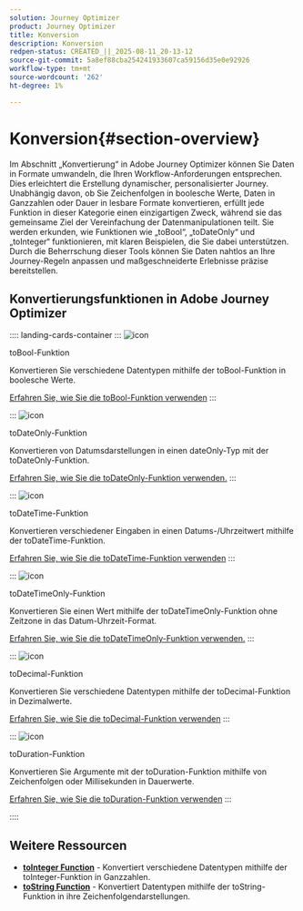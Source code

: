 ```yaml
---
solution: Journey Optimizer
product: Journey Optimizer
title: Konversion
description: Konversion
redpen-status: CREATED_||_2025-08-11_20-13-12
source-git-commit: 5a8ef88cba254241933607ca59156d35e0e92926
workflow-type: tm+mt
source-wordcount: '262'
ht-degree: 1%

---
```



# Konversion{#section-overview}

Im Abschnitt „Konvertierung“ in Adobe Journey Optimizer können Sie Daten in Formate umwandeln, die Ihren Workflow-Anforderungen entsprechen. Dies erleichtert die Erstellung dynamischer, personalisierter Journey. Unabhängig davon, ob Sie Zeichenfolgen in boolesche Werte, Daten in Ganzzahlen oder Dauer in lesbare Formate konvertieren, erfüllt jede Funktion in dieser Kategorie einen einzigartigen Zweck, während sie das gemeinsame Ziel der Vereinfachung der Datenmanipulationen teilt. Sie werden erkunden, wie Funktionen wie „toBool“, „toDateOnly“ und „toInteger“ funktionieren, mit klaren Beispielen, die Sie dabei unterstützen. Durch die Beherrschung dieser Tools können Sie Daten nahtlos an Ihre Journey-Regeln anpassen und maßgeschneiderte Erlebnisse präzise bereitstellen.

## Konvertierungsfunktionen in Adobe Journey Optimizer

:::: landing-cards-container
:::
![icon](https://cdn.experienceleague.adobe.com/icons/code-branch.svg?lang=de)

toBool-Funktion

Konvertieren Sie verschiedene Datentypen mithilfe der toBool-Funktion in boolesche Werte.

[Erfahren Sie, wie Sie die toBool-Funktion verwenden](../using/building-journeys/functions/functiontobool.md)
:::

:::
![icon](https://cdn.experienceleague.adobe.com/icons/code-branch.svg?lang=de)

toDateOnly-Funktion

Konvertieren von Datumsdarstellungen in einen dateOnly-Typ mit der toDateOnly-Funktion.

[Erfahren Sie, wie Sie die toDateOnly-Funktion verwenden.](../using/building-journeys/functions/functiontodateonly.md)
:::

:::
![icon](https://cdn.experienceleague.adobe.com/icons/code-branch.svg?lang=de)

toDateTime-Funktion

Konvertieren verschiedener Eingaben in einen Datums-/Uhrzeitwert mithilfe der toDateTime-Funktion.

[Erfahren Sie, wie Sie die toDateTime-Funktion verwenden](../using/building-journeys/functions/functiontodatetime.md)
:::

:::
![icon](https://cdn.experienceleague.adobe.com/icons/code-branch.svg?lang=de)

toDateTimeOnly-Funktion

Konvertieren Sie einen Wert mithilfe der toDateTimeOnly-Funktion ohne Zeitzone in das Datum-Uhrzeit-Format.

[Erfahren Sie, wie Sie die toDateTimeOnly-Funktion verwenden.](../using/building-journeys/functions/functiontodatetimeonly.md)
:::

:::
![icon](https://cdn.experienceleague.adobe.com/icons/code-branch.svg?lang=de)

toDecimal-Funktion

Konvertieren Sie verschiedene Datentypen mithilfe der toDecimal-Funktion in Dezimalwerte.

[Erfahren Sie, wie Sie die toDecimal-Funktion verwenden](../using/building-journeys/functions/functiontodecimal.md)
:::

:::
![icon](https://cdn.experienceleague.adobe.com/icons/code-branch.svg?lang=de)

toDuration-Funktion

Konvertieren Sie Argumente mit der toDuration-Funktion mithilfe von Zeichenfolgen oder Millisekunden in Dauerwerte.

[Erfahren Sie, wie Sie die toDuration-Funktion verwenden](../using/building-journeys/functions/functiontoduration.md)
:::

::::


## Weitere Ressourcen

- **[toInteger Function](../using/building-journeys/functions/functiontointeger.md)** - Konvertiert verschiedene Datentypen mithilfe der toInteger-Funktion in Ganzzahlen.
- **[toString Function](../using/building-journeys/functions/functiontostring.md)** - Konvertiert Datentypen mithilfe der toString-Funktion in ihre Zeichenfolgendarstellungen.
